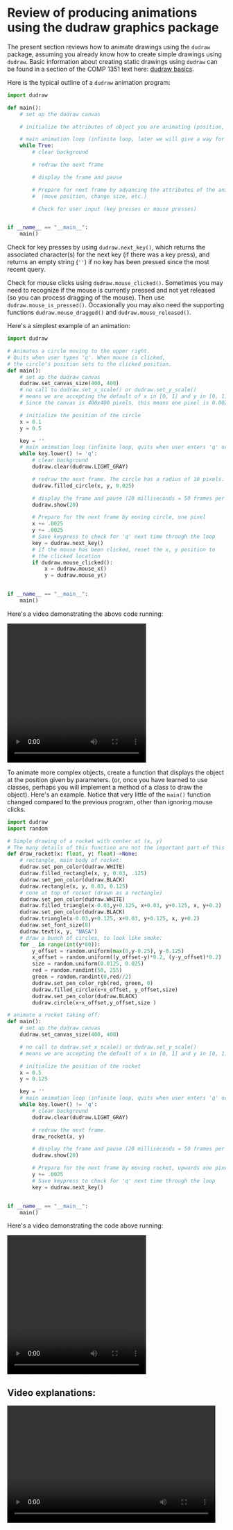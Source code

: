 # Review of producing animations using the dudraw graphics package

The present section reviews how to animate drawings using the `dudraw` package, assuming you already know how to create simple drawings using `dudraw`.
Basic information about creating static drawings using `dudraw` can be found in a section of the COMP 1351 text here: [dudraw basics](https://cs.du.edu/~intropython/intro-to-programming/dudraw_quickstart.html).

Here is the typical outline of a `dudraw` animation program:

```python
import dudraw

def main():
    # set up the dudraw canvas

    # initialize the attributes of object you are animating (position, size, etc.)

    # main animation loop (infinite loop, later we will give a way for users to quit)
    while True:
        # clear background

        # redraw the next frame

        # display the frame and pause

        # Prepare for next frame by advancing the attributes of the animated object(s)
        #  (move position, change size, etc.)

        # Check for user input (key presses or mouse presses)


if __name__ == "__main__":
    main()

```

Check for key presses by using `dudraw.next_key()`, which returns the associated character(s) for the next key (if there was a key press), and returns an empty string (`''`) if no key has been pressed since the most recent query.

Check for mouse clicks using `dudraw.mouse_clicked()`. Sometimes you may need to recognize if the mouse is currently pressed and not yet released (so you can process dragging of the mouse). Then use `dudraw.mouse_is_pressed()`. Occasionally you may also need the supporting functions `dudraw.mouse_dragged()` and `dudraw.mouse_released()`.

Here's a simplest example of an animation:
```python
import dudraw

# Animates a circle moving to the upper right.
# Quits when user types 'q'. When mouse is clicked,
# the circle's position sets to the clicked position.
def main():
    # set up the dudraw canvas
    dudraw.set_canvas_size(400, 400)
    # no call to dudraw.set_x_scale() or dudraw.set_y_scale()
    # means we are accepting the default of x in [0, 1] and y in [0, 1]
    # Since the canvas is 400x400 pixels, this means one pixel is 0.0025 units wide

    # initialize the position of the circle
    x = 0.1
    y = 0.5

    key = ''
    # main animation loop (infinite loop, quits when user enters 'q' or 'Q'
    while key.lower() != 'q':
        # clear background
        dudraw.clear(dudraw.LIGHT_GRAY)

        # redraw the next frame. The circle has a radius of 10 pixels.
        dudraw.filled_circle(x, y, 0.025)

        # display the frame and pause (20 milliseconds = 50 frames per second)
        dudraw.show(20)

        # Prepare for the next frame by moving circle, one pixel
        x += .0025
        y += .0025
        # Save keypress to check for 'q' next time through the loop
        key = dudraw.next_key()
        # if the mouse has been clicked, reset the x, y position to
        # the clicked location
        if dudraw.mouse_clicked():
            x = dudraw.mouse_x()
            y = dudraw.mouse_y()        


if __name__ == "__main__":
    main()
```

[comment]: <> (https://github.com/user-attachments/assets/a540b4c6-e952-4814-bfbc-bac4b4b0f837)
Here's a video demonstrating the above code running:

<video src="https://cs.du.edu/~ftl/1352/videos/review/simplest_animation.mov" width="320" height="320" controls></video>



To animate more complex objects, create a function that displays the object at the position given by parameters. (or, once you have learned to use classes, perhaps you will implement a method of a class to draw the object). Here's an example. Notice that very little of the `main()` function changed compared to the previous program, other than ignoring mouse clicks.

```python
import dudraw
import random

# Simple drawing of a rocket with center at (x, y)
# The many details of this function are not the important part of this example.
def draw_rocket(x: float, y: float)->None:
    # rectangle, main body of rocket:
    dudraw.set_pen_color(dudraw.WHITE)
    dudraw.filled_rectangle(x, y, 0.03, .125)
    dudraw.set_pen_color(dudraw.BLACK)
    dudraw.rectangle(x, y, 0.03, 0.125)
    # cone at top of rocket (drawn as a rectangle)
    dudraw.set_pen_color(dudraw.WHITE)
    dudraw.filled_triangle(x-0.03,y+0.125, x+0.03, y+0.125, x, y+0.2)
    dudraw.set_pen_color(dudraw.BLACK)
    dudraw.triangle(x-0.03,y+0.125, x+0.03, y+0.125, x, y+0.2)
    dudraw.set_font_size(8)
    dudraw.text(x, y, "NASA")
    # draw a bunch of circles, to look like smoke:
    for _ in range(int(y*80)):
        y_offset = random.uniform(max(0,y-0.25), y-0.125)
        x_offset = random.uniform((y_offset-y)*0.2, (y-y_offset)*0.2)
        size = random.uniform(0.0125, 0.025)
        red = random.randint(50, 255)
        green = random.randint(0,red//2)
        dudraw.set_pen_color_rgb(red, green, 0)
        dudraw.filled_circle(x+x_offset, y_offset,size)
        dudraw.set_pen_color(dudraw.BLACK)
        dudraw.circle(x+x_offset,y_offset,size )

# animate a rocket taking off:
def main():
    # set up the dudraw canvas
    dudraw.set_canvas_size(400, 400)

    # no call to dudraw.set_x_scale() or dudraw.set_y_scale()
    # means we are accepting the default of x in [0, 1] and y in [0, 1]

    # initialize the position of the rocket
    x = 0.5
    y = 0.125

    key = ''
    # main animation loop (infinite loop, quits when user enters 'q' or 'Q'
    while key.lower() != 'q':
        # clear background
        dudraw.clear(dudraw.LIGHT_GRAY)

        # redraw the next frame.
        draw_rocket(x, y)

        # display the frame and pause (20 milliseconds = 50 frames per second)
        dudraw.show(20)

        # Prepare for the next frame by moving rocket, upwards one pixel
        y += .0025
        # Save keypress to check for 'q' next time through the loop
        key = dudraw.next_key()      


if __name__ == "__main__":
    main()
```

Here's a video demonstrating the code above running:

<video src="https://cs.du.edu/~ftl/1352/videos/review/rocket_animation.mov" width="320" height="320" controls></video>

## Video explanations:
<video src="https://cs.du.edu/~ftl/1352/videos/review/dudraw_animation_review.mp4" width="480" height="270" controls></video>






